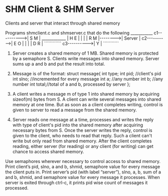 # SHM Client & SHM Server
Clients and server that interact through shared memory

Programs shmclient.c and shmserver.c that do the following
             ___________
c1---------->| S    M  |         ____________
             | H    E  |         |          |
             | R    M  |-------->|  Server  |
c2---------->| E    O  |         |          |
             | D    R  |         ````````````
c3---------->|      Y  |
             ```````````
             
1) Server creates a shared memory of 1 MB. Shared memory is protected by a semaphore S. Clients write messages into shared memory. Server sums up a and b and put the result into total.

2)  Message is of the format:
            struct message{
                        int type;
                        int pid; //client's pid
                        int slno; //incremented for every message
                        int a; //any number
                        int b; //any number
                        int total;//total of a and b, processed by server
            }; 
            
3) A client writes a message m of type 1 into shared memory by acquiring sizeof(m) bytes from S. A client can write several messages into shared memory at one time. But as soon as a client completes writing, control is given to server to read a message from the shared memory.

4) Server reads one message at a time, processes and writes the reply with type of client's pid into the shared memory after acquiring necessary bytes from S. Once the server writes the reply, control is given to the client, who needs to read that reply. Such a client can't write but only read from shared memory. After the client completes reading, either server (for reading) or any client (for writing) can get chance to access shared memory.

Use semaphores wherever necessary to control access to shared memory. Print client’s pid, slno, a and b, shmid, semaphore value for every message the client puts in. Print server’s pid (with label “server”),  slno, a, b, sum of a and b,  shmid, and semaphore value for every message it processes. When server is exited through ctrl-c, it prints pid wise count of messages it processed. 
